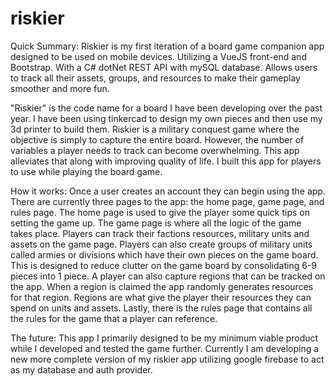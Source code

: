 # riskier

Quick Summary:
Riskier is my first iteration of a board game companion app designed to be used on mobile devices. Utilizing a VueJS front-end and Bootstrap. With a C# dotNet REST API with mySQL database. Allows users to track all their assets, groups, and resources to make their gameplay smoother and more fun.

"Riskier" is the code name for a board I have been developing over the past year. I have been using tinkercad to design my own pieces and then use my 3d printer to build them. Riskier is a military conquest game where the objective is simply to capture the entire board. However, the number of variables a player needs to track can become overwhelming. This app alleviates that along with improving quality of life.  I built this app for players to use while playing the board game. 

How it works:
Once a user creates an account they can begin using the app. There are currently three pages to the app: the home page, game page, and rules page. The home page is used to give the player some quick tips on setting the game up. The game page is where all the logic of the game takes place. Players can track their factions resources, military units and assets on the game page. Players can also create groups of military units called armies or divisions which have their own pieces on the game board. This is designed to reduce clutter on the game board by consolidating 6-9 pieces into 1 piece. A player can also capture regions that can be tracked on the app. When a region is claimed the app randomly generates resources for that region. Regions are what give the player their resources they can spend on units and assets. Lastly, there is the rules page that contains all the rules for the game that a player can reference. 

The future:
This app I primarily designed to be my minimum viable product while I developed and tested the game further. Currently I am developing a new more complete version of my riskier app utilizing google firebase to act as my database and auth provider.

